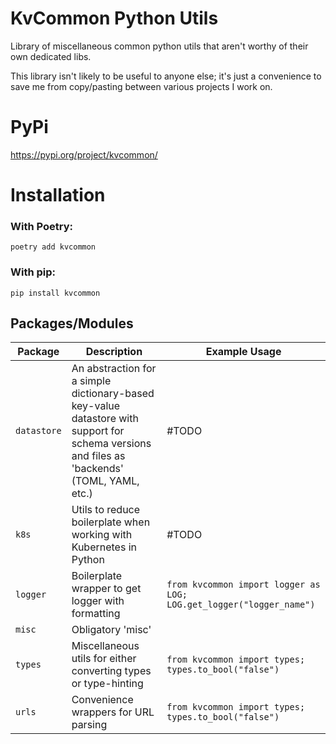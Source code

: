 # KvCommon Python Utils

Library of miscellaneous common python utils that aren't worthy of their own dedicated libs.

This library isn't likely to be useful to anyone else; it's just a convenience to save me from copy/pasting between various projects I work on.

# PyPi
https://pypi.org/project/kvcommon/

# Installation
### With Poetry:
`poetry add kvcommon`

### With pip:
`pip install kvcommon`

## Packages/Modules

| Package | Description | Example Usage |
|---|---|---|
|`datastore`|An abstraction for a simple dictionary-based key-value datastore with support for schema versions and files as 'backends' (TOML, YAML, etc.)|#TODO|
|`k8s`|Utils to reduce boilerplate when working with Kubernetes in Python|#TODO|
|`logger`|Boilerplate wrapper to get logger with formatting|`from kvcommon import logger as LOG; LOG.get_logger("logger_name")`|
|`misc`|Obligatory 'misc'
|`types`|Miscellaneous utils for either converting types or type-hinting|`from kvcommon import types; types.to_bool("false")`|
|`urls`|Convenience wrappers for URL parsing|`from kvcommon import types; types.to_bool("false")`|
